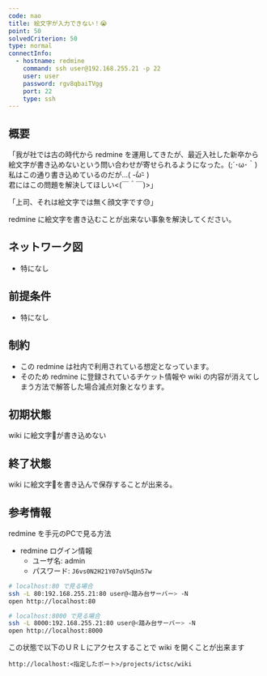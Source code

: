 ```yaml
---
code: nao
title: 絵文字が入力できない！😭
point: 50
solvedCriterion: 50
type: normal
connectInfo:
  - hostname: redmine
    command: ssh user@192.168.255.21 -p 22
    user: user
    password: rgv8qbaiTVgg
    port: 22
    type: ssh
---
```


## 概要

「我が社では古の時代から redmine を運用してきたが、最近入社した新卒から絵文字が書き込めないという問い合わせが寄せられるようになった。(;´･ω･｀)  
私はこの通り書き込めているのだが...( -᷄ω-᷅ )  
君にはこの問題を解決してほしい<(￣＾￣)>」

「上司、それは絵文字では無く顔文字です😓」

redmine に絵文字を書き込むことが出来ない事象を解決してください。

## ネットワーク図

* 特になし

## 前提条件

* 特になし

## 制約

* この redmine は社内で利用されている想定となっています。
* そのため redmine に登録されているチケット情報や wiki の内容が消えてしまう方法で解答した場合減点対象となります。

## 初期状態

wiki に絵文字🍣が書き込めない

## 終了状態

wiki に絵文字🍣を書き込んで保存することが出来る。

## 参考情報

redmine を手元のPCで見る方法
* redmine ログイン情報
  * ユーザ名: admin
  * パスワード: `J6vs0N2H21Y07oV5qUn57w`

```bash
# localhost:80 で見る場合
ssh -L 80:192.168.255.21:80 user@<踏み台サーバー> -N
open http://localhost:80

# localhost:8000 で見る場合
ssh -L 8000:192.168.255.21:80 user@<踏み台サーバー> -N
open http://localhost:8000
```

この状態で以下のＵＲＬにアクセスすることで wiki を開くことが出来ます

```http://localhost:<指定したポート>/projects/ictsc/wiki```
